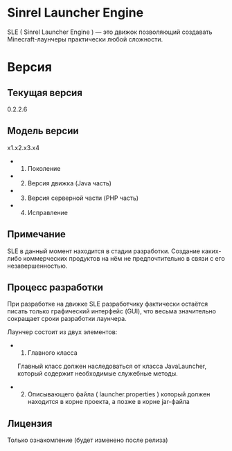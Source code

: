 ﻿Sinrel Launcher Engine
======================

SLE ( Sinrel Launcher Engine ) — это движок позволяющий создавать Minecraft-лаунчеры практически любой сложности.

Версия
======

Текущая версия
--------------
0.2.2.6

Модель версии
----------------

x1.x2.x3.x4

* 1) Поколение 
* 2) Версия движка (Java часть)
* 3) Версия серверной части (PHP часть)
* 4) Исправление

Примечание
----------

SLE в данный момент находится в стадии разработки. Создание каких-либо коммерческих продуктов на нём не предпочтительно в связи с его незавершенностью.

Процесс разработки
------------------

При разработке на движке SLE разработчику фактически остаётся писать только графический интерфейс (GUI), что весьма значительно сокращает сроки разработки лаунчера.

Лаунчер состоит из двух элементов:
* 1. Главного класса

	Главный класс должен наследоваться от класса JavaLauncher, который содержит необходимые служебные методы.

* 2. Описывающего файла ( launcher.properties ) который должен находится в корне проекта, а позже в корне jar-файла

Лицензия
--------
Только ознакомление (будет изменено после релиза)

